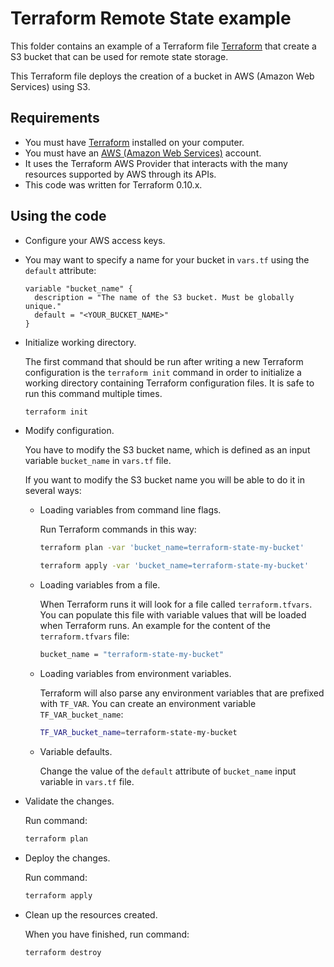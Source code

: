 # Terraform Remote State example

This folder contains an example of a Terraform file [Terraform](https://www.terraform.io/) that create a S3 bucket that can be used for remote state storage.

This Terraform file deploys the creation of a bucket in AWS (Amazon Web Services) using S3.

## Requirements

* You must have [Terraform](https://www.terraform.io/) installed on your computer.
* You must have an [AWS (Amazon Web Services)](http://aws.amazon.com/) account.
* It uses the Terraform AWS Provider that interacts with the many resources supported by AWS through its APIs.
* This code was written for Terraform 0.10.x.

## Using the code

* Configure your AWS access keys.

* You may want to specify a name for your bucket in `vars.tf` using the `default` attribute:

  ```hcl
  variable "bucket_name" {
    description = "The name of the S3 bucket. Must be globally unique."
    default = "<YOUR_BUCKET_NAME>"
  }
  ```

* Initialize working directory.

  The first command that should be run after writing a new Terraform configuration is the `terraform init` command in order to initialize a working directory containing Terraform configuration files. It is safe to run this command multiple times.

  ```bash
  terraform init
  ```

* Modify configuration.

  You have to modify the S3 bucket name, which is defined as an input variable `bucket_name` in `vars.tf` file.

  If you want to modify the S3 bucket name you will be able to do it in several ways:

  * Loading variables from command line flags.

    Run Terraform commands in this way:

    ```bash
    terraform plan -var 'bucket_name=terraform-state-my-bucket'
    ```

    ```bash
    terraform apply -var 'bucket_name=terraform-state-my-bucket'
    ```

  * Loading variables from a file.

    When Terraform runs it will look for a file called `terraform.tfvars`. You can populate this file with variable values that will be loaded when Terraform runs. An example for the content of the `terraform.tfvars` file:

    ```bash
    bucket_name = "terraform-state-my-bucket"
    ```

  * Loading variables from environment variables.

    Terraform will also parse any environment variables that are prefixed with `TF_VAR`. You can create an environment variable `TF_VAR_bucket_name`:

    ```bash
    TF_VAR_bucket_name=terraform-state-my-bucket
    ```

  * Variable defaults.

    Change the value of the `default` attribute of `bucket_name` input variable in `vars.tf` file.

* Validate the changes.

  Run command:

  ```bash
  terraform plan
  ```

* Deploy the changes.

  Run command:

  ```bash
  terraform apply
  ```

* Clean up the resources created.

  When you have finished, run command:

  ```bash
  terraform destroy
  ```